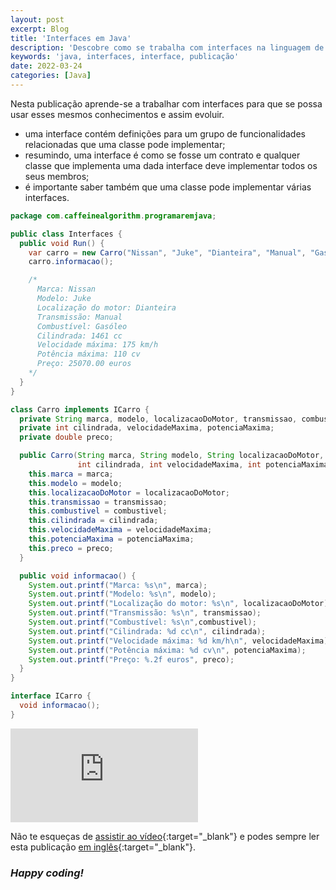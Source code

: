 ```yaml
---
layout: post
excerpt: Blog
title: 'Interfaces em Java'
description: 'Descobre como se trabalha com interfaces na linguagem de programação Java. Obtém respostas às tuas dúvidas com a teoria e os exemplos apresentados.'
keywords: 'java, interfaces, interface, publicação'
date: 2022-03-24
categories: [Java]
---
```


Nesta publicação aprende-se a trabalhar com interfaces para que se possa usar esses mesmos conhecimentos e assim evoluir.

- uma interface contém definições para um grupo de funcionalidades relacionadas que uma classe pode implementar;
- resumindo, uma interface é como se fosse um contrato e qualquer classe que implementa uma dada interface deve implementar todos os seus membros;
- é importante saber também que uma classe pode implementar várias interfaces.

```java
package com.caffeinealgorithm.programaremjava;

public class Interfaces {
  public void Run() {
    var carro = new Carro("Nissan", "Juke", "Dianteira", "Manual", "Gasóleo", 1461, 175, 110, 25070);
    carro.informacao();

    /*
      Marca: Nissan
      Modelo: Juke
      Localização do motor: Dianteira
      Transmissão: Manual
      Combustível: Gasóleo
      Cilindrada: 1461 cc
      Velocidade máxima: 175 km/h
      Potência máxima: 110 cv
      Preço: 25070.00 euros
    */
  }
}

class Carro implements ICarro {
  private String marca, modelo, localizacaoDoMotor, transmissao, combustivel;
  private int cilindrada, velocidadeMaxima, potenciaMaxima;
  private double preco;

  public Carro(String marca, String modelo, String localizacaoDoMotor, String transmissao, String combustivel,
               int cilindrada, int velocidadeMaxima, int potenciaMaxima, double preco) {
    this.marca = marca;
    this.modelo = modelo;
    this.localizacaoDoMotor = localizacaoDoMotor;
    this.transmissao = transmissao;
    this.combustivel = combustivel;
    this.cilindrada = cilindrada;
    this.velocidadeMaxima = velocidadeMaxima;
    this.potenciaMaxima = potenciaMaxima;
    this.preco = preco;
  }

  public void informacao() {
    System.out.printf("Marca: %s\n", marca);
    System.out.printf("Modelo: %s\n", modelo);
    System.out.printf("Localização do motor: %s\n", localizacaoDoMotor);
    System.out.printf("Transmissão: %s\n", transmissao);
    System.out.printf("Combustível: %s\n",combustivel);
    System.out.printf("Cilindrada: %d cc\n", cilindrada);
    System.out.printf("Velocidade máxima: %d km/h\n", velocidadeMaxima);
    System.out.printf("Potência máxima: %d cv\n", potenciaMaxima);
    System.out.printf("Preço: %.2f euros", preco);
  }
}

interface ICarro {
  void informacao();
}
```

<div class="video-container">
  <iframe src="https://www.youtube.com/embed/0I7MyvAkBK0" frameborder="0" allowfullscreen></iframe>
</div>

Não te esqueças de [assistir ao vídeo](https://youtu.be/0I7MyvAkBK0){:target="\_blank"} e podes sempre ler esta publicação [em inglês](https://nelsonsilvadev.com/blog/interfaces-in-java/){:target="\_blank"}.

### _Happy coding!_
